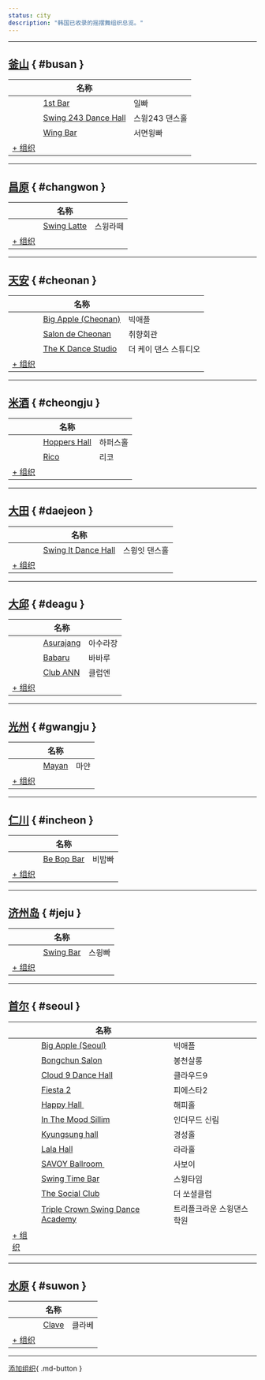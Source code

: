 ```yaml
---
status: city
description: "韩国已收录的摇摆舞组织总览。"
---
```


---

## <a id=busan></a>[釜山](#busan) { #busan }

| | 名称 | |
| --- | --- | --- |
| | [1st Bar](1st-bar.md) | 일빠 |
| | [Swing 243 Dance Hall](swing-243-dance-hall.md) | 스윙243 댄스홀 |
| | [Wing Bar](wing-bar.md) | 서면윙빠 |
| [+ 组织](https://github.com/swingdance/orgs/issues/new?assignees=&labels=add+org&projects=&template=02-add_entity.yml&title=Add%20Org%3A%20ko_KR%20%E2%80%A2%20%3CName%3E&region=ko_KR&province=Busan&city=Busan)

---

## <a id=changwon></a>[昌原](#changwon) { #changwon }

| | 名称 | |
| --- | --- | --- |
| | [Swing Latte](swing-latte.md) | 스윙라떼 |
| [+ 组织](https://github.com/swingdance/orgs/issues/new?assignees=&labels=add+org&projects=&template=02-add_entity.yml&title=Add%20Org%3A%20ko_KR%20%E2%80%A2%20%3CName%3E&region=ko_KR&province=Changwon&city=Changwon)

---

## <a id=cheonan></a>[天安](#cheonan) { #cheonan }

| | 名称 | |
| --- | --- | --- |
| | [Big Apple (Cheonan)](big-apple-cheonan.md) | 빅애플 |
| | [Salon de Cheonan](salon-de-cheonan.md) | 취향회관 |
| | [The K Dance Studio](the-k-dance-studio.md) | 더 케이 댄스 스튜디오 |
| [+ 组织](https://github.com/swingdance/orgs/issues/new?assignees=&labels=add+org&projects=&template=02-add_entity.yml&title=Add%20Org%3A%20ko_KR%20%E2%80%A2%20%3CName%3E&region=ko_KR&province=Cheonan&city=Cheonan)

---

## <a id=cheongju></a>[米酒](#cheongju) { #cheongju }

| | 名称 | |
| --- | --- | --- |
| | [Hoppers Hall](hoppers-hall.md) | 하퍼스홀 |
| | [Rico](rico.md) | 리코 |
| [+ 组织](https://github.com/swingdance/orgs/issues/new?assignees=&labels=add+org&projects=&template=02-add_entity.yml&title=Add%20Org%3A%20ko_KR%20%E2%80%A2%20%3CName%3E&region=ko_KR&province=Cheongju&city=Cheongju)

---

## <a id=daejeon></a>[大田](#daejeon) { #daejeon }

| | 名称 | |
| --- | --- | --- |
| | [Swing It Dance Hall](swing-it-dance-hall.md) | 스윙잇 댄스홀 |
| [+ 组织](https://github.com/swingdance/orgs/issues/new?assignees=&labels=add+org&projects=&template=02-add_entity.yml&title=Add%20Org%3A%20ko_KR%20%E2%80%A2%20%3CName%3E&region=ko_KR&province=Daejeon&city=Daejeon)

---

## <a id=deagu></a>[大邱](#deagu) { #deagu }

| | 名称 | |
| --- | --- | --- |
| | [Asurajang](asurajang.md) | 아수라장 |
| | [Babaru](babaru.md) | 바바루 |
| | [Club ANN](club-ann.md) | 클럽엔 |
| [+ 组织](https://github.com/swingdance/orgs/issues/new?assignees=&labels=add+org&projects=&template=02-add_entity.yml&title=Add%20Org%3A%20ko_KR%20%E2%80%A2%20%3CName%3E&region=ko_KR&province=Deagu&city=Deagu)

---

## <a id=gwangju></a>[光州](#gwangju) { #gwangju }

| | 名称 | |
| --- | --- | --- |
| | [Mayan](mayan.md) | 마얀 |
| [+ 组织](https://github.com/swingdance/orgs/issues/new?assignees=&labels=add+org&projects=&template=02-add_entity.yml&title=Add%20Org%3A%20ko_KR%20%E2%80%A2%20%3CName%3E&region=ko_KR&province=Gwangju&city=Gwangju)

---

## <a id=incheon></a>[仁川](#incheon) { #incheon }

| | 名称 | |
| --- | --- | --- |
| | [Be Bop Bar](be-bop-bar.md) | 비밥빠 |
| [+ 组织](https://github.com/swingdance/orgs/issues/new?assignees=&labels=add+org&projects=&template=02-add_entity.yml&title=Add%20Org%3A%20ko_KR%20%E2%80%A2%20%3CName%3E&region=ko_KR&province=Incheon&city=Incheon)

---

## <a id=jeju></a>[济州岛](#jeju) { #jeju }

| | 名称 | |
| --- | --- | --- |
| | [Swing Bar](swing-bar.md) | 스윙빠 |
| [+ 组织](https://github.com/swingdance/orgs/issues/new?assignees=&labels=add+org&projects=&template=02-add_entity.yml&title=Add%20Org%3A%20ko_KR%20%E2%80%A2%20%3CName%3E&region=ko_KR&province=Jeju&city=Jeju)

---

## <a id=seoul></a>[首尔](#seoul) { #seoul }

| | 名称 | |
| --- | --- | --- |
| | [Big Apple (Seoul)](big-apple-seoul.md) | 빅애플 |
| | [Bongchun Salon](bongchun-salon.md) | 봉천살롱 |
| | [Cloud 9 Dance Hall](cloud-9-dance-hall.md) | 클라우드9 |
| | [Fiesta 2](fiesta-2.md) | 피에스타2 |
| | [Happy Hall ](happy-hall.md) | 해피홀 |
| | [In The Mood Sillim](in-the-mood-sillim.md) | 인더무드 신림 |
| | [Kyungsung hall](kyungsung-hall.md) | 경성홀 |
| | [Lala Hall](lala-hall.md) | 라라홀 |
| | [SAVOY Ballroom ](savoy-ballroom.md) | 사보이 |
| | [Swing Time Bar](swing-time-bar.md) | 스윙타임 |
| | [The Social Club](the-social-club.md) | 더 쏘셜클럽 |
| | [Triple Crown Swing Dance Academy](triple-crown.md) | 트리플크라운 스윙댄스학원 |
| [+ 组织](https://github.com/swingdance/orgs/issues/new?assignees=&labels=add+org&projects=&template=02-add_entity.yml&title=Add%20Org%3A%20ko_KR%20%E2%80%A2%20%3CName%3E&region=ko_KR&province=Seoul&city=Seoul)

---

## <a id=suwon></a>[水原](#suwon) { #suwon }

| | 名称 | |
| --- | --- | --- |
| | [Clave](clave.md) | 클라베 |
| [+ 组织](https://github.com/swingdance/orgs/issues/new?assignees=&labels=add+org&projects=&template=02-add_entity.yml&title=Add%20Org%3A%20ko_KR%20%E2%80%A2%20%3CName%3E&region=ko_KR&province=Suwon&city=Suwon)

---

[添加组织](https://github.com/swingdance/orgs/issues/new?assignees=&labels=add+org&projects=&template=02-add_entity.yml&title=Add%20Org%3A%20ko_KR%20%E2%80%A2%20%3CName%3E&region=ko_KR&province=&city=){ .md-button }
